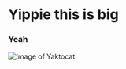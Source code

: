 # Yippie this is big
### Yeah

![Image of Yaktocat](https://octodex.github.com/images/yaktocat.png)
